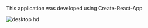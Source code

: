 This application was developed using Create-React-App

![desktop hd](https://user-images.githubusercontent.com/7423576/27416937-79b54176-56c5-11e7-98c2-04934783b024.png)

